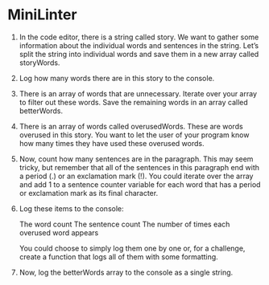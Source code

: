 # MiniLinter
1. In the code editor, there is a string called story. We want to gather some information about the individual words and sentences in the string. 
   Let’s split the string into individual words and save them in a new array called storyWords.

2. Log how many words there are in this story to the console.

3. There is an array of words that are unnecessary. 
   Iterate over your array to filter out these words.
   Save the remaining words in an array called betterWords. 
   

4. There is an array of words called overusedWords.
   These are words overused in this story.
   You want to let the user of your program know how many times they have used these overused words.
   
5. Now, count how many sentences are in the paragraph.
   This may seem tricky, but remember that all of the sentences in this paragraph end with a period (.) or an exclamation mark (!).
   You could iterate over the array and add 1 to a sentence counter variable for each word that has a period or exclamation mark as its final character.

6. Log these items to the console:

   The word count
   The sentence count
   The number of times each overused word appears

   You could choose to simply log them one by one or, for a challenge, create a function that logs all of them with some formatting.

7. Now, log the betterWords array to the console as a single string.

